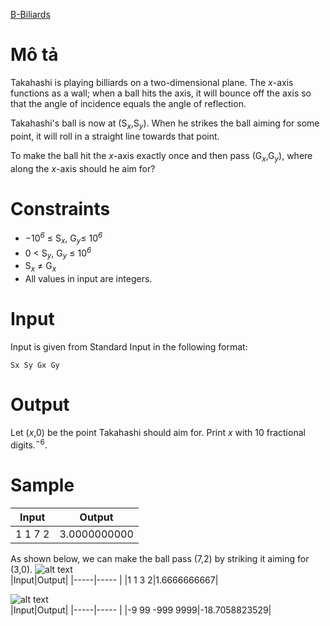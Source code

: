 [B-Biliards](https://atcoder.jp/contests/abc183/tasks/abc183_b)

# Mô tả
Takahashi is playing billiards on a two-dimensional plane. The *x*-axis functions as a wall; when a ball hits the axis, it will bounce off the axis so that the angle of incidence equals the angle of reflection.

Takahashi's ball is now at (S<sub><i>x</i></sub>,S<sub><i>y</i></sub>). When he strikes the ball aiming for some point, it will roll in a straight line towards that point.

To make the ball hit the *x*-axis exactly once and then pass (G<sub><i>x</i></sub>,G<sub><i>y</i></sub>), where along the *x*-axis should he aim for?
# Constraints
* −10<sup><i>6</i></sup> ≤ S<sub><i>x</i></sub>, G<sub><i>y</i></sub>≤ 10<sup><i>6</i></sup>
* 0 < S<sub><i>y</i></sub>, G<sub><i>y</i></sub> ≤ 10<sup><i>6</i></sup>
* S<sub><i>x</i></sub> ≠ G<sub><i>x</i></sub>
* All values in input are integers.
# Input
Input is given from Standard Input in the following format:
```
Sx Sy Gx Gy
```
# Output
Let (*x*,0) be the point Takahashi should aim for. Print *x* with 10 fractional digits.<sup>−6</sup>.
# Sample
|Input|Output|
|-----|----- |
|1 1 7 2|3.0000000000|

As shown below, we can make the ball pass (7,2) by striking it aiming for (3,0).
![alt text](https://img.atcoder.jp/ghi/c9595d59f1139b808d4cf3d31d6b48ee.png)
<br>
|Input|Output|
|-----|----- |
|1 1 3 2|1.6666666667|

![alt text](https://img.atcoder.jp/ghi/4f2c808fddc9bb349999f8969996ebb9.png)
<br>
|Input|Output|
|-----|----- |
|-9 99 -999 9999|-18.7058823529|
